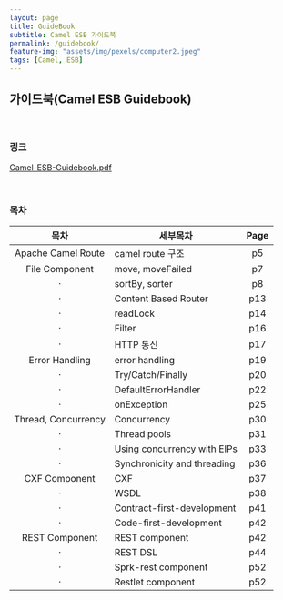 ```yaml
---
layout: page
title: GuideBook
subtitle: Camel ESB 가이드북
permalink: /guidebook/
feature-img: "assets/img/pexels/computer2.jpeg"
tags: [Camel, ESB]
---
```


## 가이드북(Camel ESB Guidebook)


<br/>

### 링크
[Camel-ESB-Guidebook.pdf](https://github.com/torpedocorp/torpedocorp.github.io/tree/master/document)

<br/>

### 목차

| 목차 | 세부목차 | Page |
| :---: | --- | :---: |
| Apache Camel Route | camel route 구조 | p5 |
| File Component | move, moveFailed | p7 |
| · | sortBy, sorter | p8 |
| · | Content Based Router | p13 |
| · | readLock | p14 |
| · | Filter | p16 |
| · | HTTP 통신 | p17 |
| Error Handling | error handling | p19 |
| · | Try/Catch/Finally | p20 |
| · | DefaultErrorHandler | p22 |
| · | onException | p25 |
| Thread, Concurrency | Concurrency | p30 |
| · | Thread pools | p31 |
| · | Using concurrency with EIPs | p33 |
| · | Synchronicity and threading | p36 |
| CXF Component | CXF | p37 |
| · | WSDL | p38 |
| · | Contract-first-development | p41 |
| · | Code-first-development | p42 |
| REST Component | REST component | p42 |
| · | REST DSL | p44 |
| · | Sprk-rest component | p52 |
| · | Restlet component | p52 |
